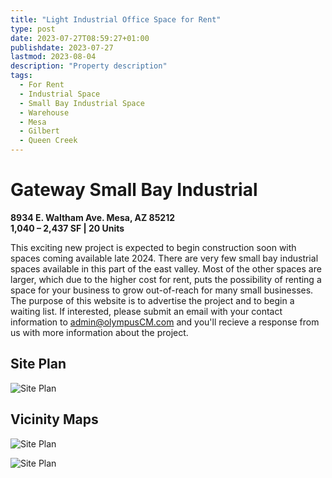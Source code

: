 ```yaml
---
title: "Light Industrial Office Space for Rent"
type: post
date: 2023-07-27T08:59:27+01:00
publishdate: 2023-07-27
lastmod: 2023-08-04
description: "Property description"
tags:
  - For Rent
  - Industrial Space
  - Small Bay Industrial Space
  - Warehouse
  - Mesa
  - Gilbert
  - Queen Creek
---
```


# Gateway Small Bay Industrial

**8934 E. Waltham Ave. Mesa, AZ 85212**\
**1,040 – 2,437 SF | 20 Units**

This exciting new project is expected to begin construction soon with spaces coming available late 2024. There are very few small bay industrial spaces available in this part of the east valley. Most of the other spaces are larger, which due to the higher cost for rent, puts the possibility of renting a space for your business to grow out-of-reach for many small businesses. The purpose of this website is to advertise the project and to begin a waiting list. If interested, please submit an email with your contact information to [admin@olympusCM.com](mailto:admin@olympusCM.com) and you'll recieve a response from us with more information about the project.

## Site Plan

![Site Plan](/images/site_plan.png)

## Vicinity Maps

![Site Plan](/images/vicinity_map_1.png)

![Site Plan](/images/vicinity_map_2.png)
